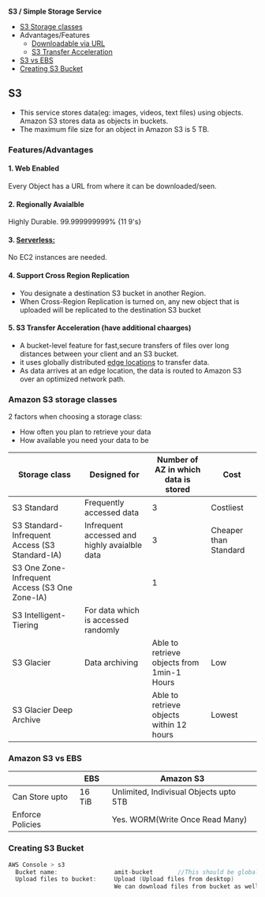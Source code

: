 **S3 / Simple Storage Service**
- [S3 Storage classes](#sc)
- Advantages/Features
  - [Downloadable via URL](#f1)
  - [S3 Transfer Acceleration](#f5)
- [S3 vs EBS](#vs)
- [Creating S3 Bucket](#c)


## S3
- This service stores data(eg: images, videos, text files) using objects. Amazon S3 stores data as objects in buckets.
- The maximum file size for an object in Amazon S3 is 5 TB.

### Features/Advantages
<a name=f1></a>
#### 1. Web Enabled
Every Object has a URL from where it can be downloaded/seen.

#### 2. Regionally Avaialble
Highly Durable. 99.999999999% {11 9's}
#### 3. [Serverless:](/System-Design/Concepts/AWS/compute/Lambda) 
No EC2 instances are needed.
#### 4. Support Cross Region Replication
- You designate a destination S3 bucket in another Region.
- When Cross-Region Replication is turned on, any new object that is uploaded will be replicated to the destination S3 bucket

<a name=f5></a>
#### 5. S3 Transfer Acceleration (have additional chaarges)
- A bucket-level feature for fast,secure transfers of files over long distances between your client and an S3 bucket.
- it uses globally distributed [edge locations](/System-Design/Concepts/AWS/Terms#el) to transfer data.
- As data arrives at an edge location, the data is routed to Amazon S3 over an optimized network path.

<a name=sc></a>
### Amazon S3 storage classes
2 factors when choosing a storage class:
- How often you plan to retrieve your data
- How available you need your data to be

|Storage class|Designed for|Number of AZ in which data is stored|Cost|
|---|---|---|---|
|S3 Standard|Frequently accessed data|3|Costliest|
|S3 Standard-Infrequent Access (S3 Standard-IA)|Infrequent accessed and highly avaialble data|3|Cheaper than Standard|
|S3 One Zone-Infrequent Access (S3 One Zone-IA)||1||
|S3 Intelligent-Tiering|For data which is accessed randomly|||
|S3 Glacier|Data archiving|Able to retrieve objects from 1min-1 Hours|Low|
|S3 Glacier Deep Archive||Able to retrieve objects within 12 hours|Lowest|

<a name=vs></a>
### Amazon S3 vs EBS

|| EBS | Amazon S3 |
|---|---|---|
|Can Store upto|16 TiB|Unlimited, Indivisual Objects upto 5TB|
|Enforce Policies||Yes. WORM(Write Once Read Many)|

<a name=c></a>
### Creating S3 Bucket
```c
AWS Console > s3
  Bucket name:                amit-bucket       //This should be globally unique
  Upload files to bucket:     Upload (Upload files from desktop)
                              We can download files from bucket as well.
```

